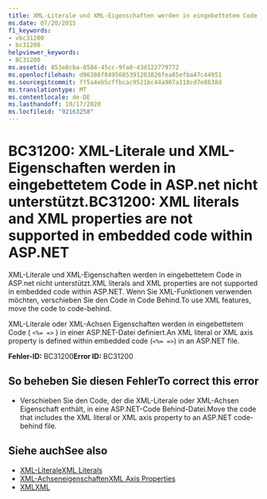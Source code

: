 ```yaml
---
title: XML-Literale und XML-Eigenschaften werden in eingebettetem Code in ASP.NET nicht unterstützt
ms.date: 07/20/2015
f1_keywords:
- vbc31200
- bc31200
helpviewer_keywords:
- BC31200
ms.assetid: 053e8cba-8584-45cc-9fa0-43d122779772
ms.openlocfilehash: d96386f8495685391203826fea85efba47c44951
ms.sourcegitcommit: ff5a4eb5cffbcac9521bc44a907a118cd7e8638d
ms.translationtype: MT
ms.contentlocale: de-DE
ms.lasthandoff: 10/17/2020
ms.locfileid: "92163258"
---
```

# <a name="bc31200-xml-literals-and-xml-properties-are-not-supported-in-embedded-code-within-aspnet"></a><span data-ttu-id="c9854-102">BC31200: XML-Literale und XML-Eigenschaften werden in eingebettetem Code in ASP.net nicht unterstützt.</span><span class="sxs-lookup"><span data-stu-id="c9854-102">BC31200: XML literals and XML properties are not supported in embedded code within ASP.NET</span></span>

<span data-ttu-id="c9854-103">XML-Literale und XML-Eigenschaften werden in eingebettetem Code in ASP.net nicht unterstützt.</span><span class="sxs-lookup"><span data-stu-id="c9854-103">XML literals and XML properties are not supported in embedded code within ASP.NET.</span></span> <span data-ttu-id="c9854-104">Wenn Sie XML-Funktionen verwenden möchten, verschieben Sie den Code in Code Behind.</span><span class="sxs-lookup"><span data-stu-id="c9854-104">To use XML features, move the code to code-behind.</span></span>

 <span data-ttu-id="c9854-105">XML-Literale oder XML-Achsen Eigenschaften werden in eingebettetem Code ( `<%= =>` ) in einer ASP.NET-Datei definiert.</span><span class="sxs-lookup"><span data-stu-id="c9854-105">An XML literal or XML axis property is defined within embedded code (`<%= =>`) in an ASP.NET file.</span></span>

 <span data-ttu-id="c9854-106">**Fehler-ID:** BC31200</span><span class="sxs-lookup"><span data-stu-id="c9854-106">**Error ID:** BC31200</span></span>

## <a name="to-correct-this-error"></a><span data-ttu-id="c9854-107">So beheben Sie diesen Fehler</span><span class="sxs-lookup"><span data-stu-id="c9854-107">To correct this error</span></span>

- <span data-ttu-id="c9854-108">Verschieben Sie den Code, der die XML-Literale oder XML-Achsen Eigenschaft enthält, in eine ASP.NET-Code Behind-Datei.</span><span class="sxs-lookup"><span data-stu-id="c9854-108">Move the code that includes the XML literal or XML axis property to an ASP.NET code-behind file.</span></span>

## <a name="see-also"></a><span data-ttu-id="c9854-109">Siehe auch</span><span class="sxs-lookup"><span data-stu-id="c9854-109">See also</span></span>

- [<span data-ttu-id="c9854-110">XML-Literale</span><span class="sxs-lookup"><span data-stu-id="c9854-110">XML Literals</span></span>](../xml-literals/index.md)
- [<span data-ttu-id="c9854-111">XML-Achseneigenschaften</span><span class="sxs-lookup"><span data-stu-id="c9854-111">XML Axis Properties</span></span>](../xml-axis/index.md)
- [<span data-ttu-id="c9854-112">XML</span><span class="sxs-lookup"><span data-stu-id="c9854-112">XML</span></span>](../../programming-guide/language-features/xml/index.md)
